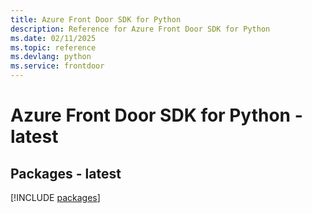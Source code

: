 ```yaml
---
title: Azure Front Door SDK for Python
description: Reference for Azure Front Door SDK for Python
ms.date: 02/11/2025
ms.topic: reference
ms.devlang: python
ms.service: frontdoor
---
```

# Azure Front Door SDK for Python - latest
## Packages - latest
[!INCLUDE [packages](front-door-index.md)]